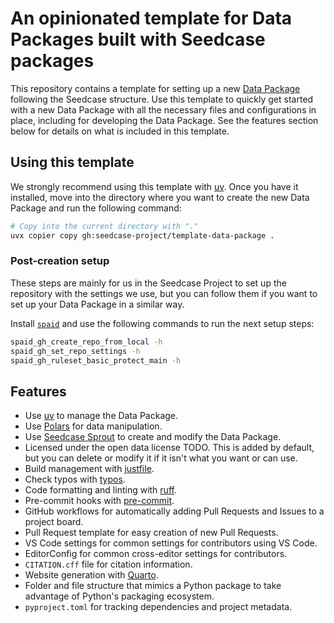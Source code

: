 # An opinionated template for Data Packages built with Seedcase packages

This repository contains a template for setting up a new [Data
Package](https://datapackage.org/) following the Seedcase structure.
Use this template to quickly get started with a new Data Package with
all the necessary files and configurations in place, including for
developing the Data Package. See the features section below for
details on what is included in this template.

## Using this template

We strongly recommend using this template with
[uv](https://docs.astral.sh/uv/). Once you have it installed, move into
the directory where you want to create the new Data Package and run the
following command:

``` bash
# Copy into the current directory with "."
uvx copier copy gh:seedcase-project/template-data-package .
```

### Post-creation setup

These steps are mainly for us in the Seedcase Project to set up the repository with the settings we use, but you can
follow them if you want to set up your Data Package in a similar way.

Install [`spaid`](https://github.com/seedcase-project/spaid) and use the
following commands to run the next setup steps:

``` bash
spaid_gh_create_repo_from_local -h
spaid_gh_set_repo_settings -h
spaid_gh_ruleset_basic_protect_main -h
```

## Features

-   Use [uv](https://docs.astral.sh/uv/) to manage the Data Package.
-   Use [Polars](https://www.pola.rs/) for data manipulation.
-   Use [Seedcase Sprout](https://sprout.seedcase-project.org/) to
    create and modify the Data Package.
-   Licensed under the open data license TODO. This is added by default,
    but you can delete or modify it if it isn't what you want or can
    use.
-   Build management with [justfile](https://just.systems/man/en/).
-   Check typos with [typos](https://github.com/crate-ci/typos).
-   Code formatting and linting with
    [ruff](https://docs.astral.sh/ruff/).
-   Pre-commit hooks with [pre-commit](https://pre-commit.com/).
-   GitHub workflows for automatically adding Pull Requests and Issues
    to a project board.
-   Pull Request template for easy creation of new Pull Requests.
-   VS Code settings for common settings for contributors using VS Code.
-   EditorConfig for common cross-editor settings for contributors.
-   `CITATION.cff` file for citation information.
-   Website generation with [Quarto](https://quarto.org/).
-   Folder and file structure that mimics a Python package to take
    advantage of Python's packaging ecosystem.
-   `pyproject.toml` for tracking dependencies and project metadata.

